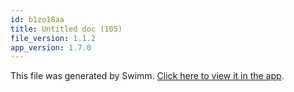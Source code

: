 ```yaml
---
id: b1zo18aa
title: Untitled doc (105)
file_version: 1.1.2
app_version: 1.7.0
---
```


This file was generated by Swimm. [Click here to view it in the app](/repos/Z2l0aHViJTNBJTNBcmVhY3QlM0ElM0FJZGl0WWVnZXJTd2ltbQ==/docs/b1zo18aa).
